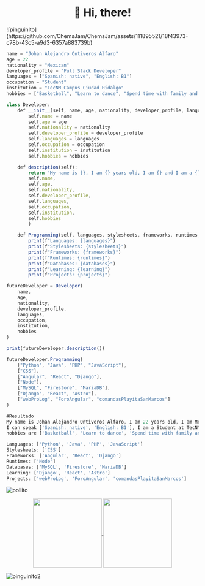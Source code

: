 <h1 align="center">
 &#128075 Hi, there!
</h1>
![pinguinito](https://github.com/ChemsJam/ChemsJam/assets/111895521/18f43973-c78b-43c5-a9d3-6357a883739b)

```ts
name = "Johan Alejandro Ontiveros Alfaro"
age = 22
nationality = "Mexican"
developer_profile = "Full Stack Developer"
languages = ["Spanish: native", "English: B1"]
occupation = "Student"
institution = "TecNM Campus Ciudad Hidalgo"
hobbies = ["Basketball", "Learn to dance", "Spend time with family and friends", "Learn to programming"]

class Developer:
    def __init__(self, name, age, nationality, developer_profile, languages, occupation, institution, hobbies):
        self.name = name
        self.age = age
        self.nationality = nationality
        self.developer_profile = developer_profile
        self.languages = languages
        self.occupation = occupation
        self.institution = institution
        self.hobbies = hobbies

    def description(self):
        return 'My name is {}, I am {} years old, I am {} and I am a {}, I can speak {}, I am a {} at {} and my hobbies are {}.'.format(
        self.name,
        self.age,
        self.nationality,
        self.developer_profile,
        self.languages,
        self.occupation,
        self.institution,
        self.hobbies
        )

    def Programming(self, languages, stylesheets, frameworks, runtimes, databases, learning, projects):
        print(f"Languages: {languages}")
        print(f"Stylesheets: {stylesheets}")
        print(f"Frameworks: {frameworks}")
        print(f"Runtimes: {runtimes}")
        print(f"Databases: {databases}")
        print(f"Learning: {learning}")
        print(f"Projects: {projects}")

futureDeveloper = Developer(
    name,
    age,
    nationality,
    developer_profile,
    languages,
    occupation,
    institution,
    hobbies
)

print(futureDeveloper.description())

futureDeveloper.Programming(
    ["Python", "Java", "PHP", "JavaScript"],
    ["CSS"],
    ["Angular", "React", "Django"],
    ["Node"],
    ["MySQL", "Firestore", "MariaDB"],
    ["Django", "React", "Astro"],
    ["webProLog", "ForoAngular", "comandasPlayitaSanMarcos"]
)

#Resultado
My name is Johan Alejandro Ontiveros Alfaro, I am 22 years old, I am Mexican and I am a Full Stack Developer.
I can speak ['Spanish: native', 'English: B1'], I am a Student at TecNM Campus Ciudad Hidalgo and my
hobbies are ['Basketball', 'Learn to dance', 'Spend time with family and friends', 'Learn to programming'].

Languages: ['Python', 'Java', 'PHP', 'JavaScript']
Stylesheets: ['CSS']
Frameworks: ['Angular', 'React', 'Django']
Runtimes: ['Node']
Databases: ['MySQL', 'Firestore', 'MariaDB']
Learning: ['Django', 'React', 'Astro']
Projects: ['webProLog', 'ForoAngular', 'comandasPlayitaSanMarcos']

```

![pollito](https://github.com/ChemsJam/ChemsJam/assets/111895521/62870bd9-c3a4-4b7b-b1b5-2fede2d89ecd)

<p align="center">
<a href="https://github.com/ChemsJam?tab=repositories">
  <img height="180" align="center" src="https://github-readme-stats.vercel.app/api?username=ChemsJam&show_icons=true&theme=dracula&rank_icon=github" />
</a>
<a href="https://github.com/ChemsJam?tab=repositories">
  <img height="180" align="center" src="https://github-readme-stats.vercel.app/api/top-langs/?username=ChemsJam&layout=compact&theme=onedark&hide=html,scss,prolog" />
</a>
</p>

![pinguinito2](https://github.com/ChemsJam/ChemsJam/assets/111895521/2232dd81-82ca-4c12-a0dc-f97781810506)
